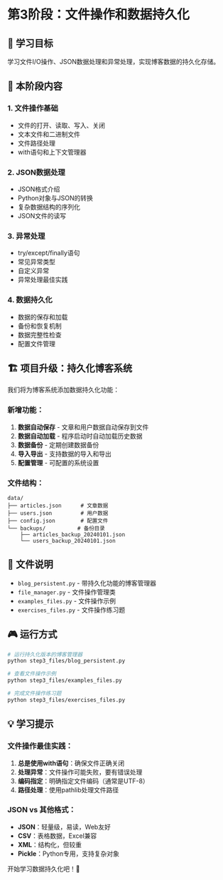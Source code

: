# 第3阶段：文件操作和数据持久化

## 🎯 学习目标
学习文件I/O操作、JSON数据处理和异常处理，实现博客数据的持久化存储。

## 📝 本阶段内容

### 1. 文件操作基础
- 文件的打开、读取、写入、关闭
- 文本文件和二进制文件
- 文件路径处理
- with语句和上下文管理器

### 2. JSON数据处理
- JSON格式介绍
- Python对象与JSON的转换
- 复杂数据结构的序列化
- JSON文件的读写

### 3. 异常处理
- try/except/finally语句
- 常见异常类型
- 自定义异常
- 异常处理最佳实践

### 4. 数据持久化
- 数据的保存和加载
- 备份和恢复机制
- 数据完整性检查
- 配置文件管理

## 🏗️ 项目升级：持久化博客系统

我们将为博客系统添加数据持久化功能：

### 新增功能：
1. **数据自动保存** - 文章和用户数据自动保存到文件
2. **数据自动加载** - 程序启动时自动加载历史数据
3. **数据备份** - 定期创建数据备份
4. **导入导出** - 支持数据的导入和导出
5. **配置管理** - 可配置的系统设置

### 文件结构：
```
data/
├── articles.json      # 文章数据
├── users.json         # 用户数据
├── config.json        # 配置文件
└── backups/          # 备份目录
    ├── articles_backup_20240101.json
    └── users_backup_20240101.json
```

## 📁 文件说明

- `blog_persistent.py` - 带持久化功能的博客管理器
- `file_manager.py` - 文件操作管理类
- `examples_files.py` - 文件操作示例
- `exercises_files.py` - 文件操作练习题

## 🎮 运行方式

```bash
# 运行持久化版本的博客管理器
python step3_files/blog_persistent.py

# 查看文件操作示例
python step3_files/examples_files.py

# 完成文件操作练习题
python step3_files/exercises_files.py
```

## 💡 学习提示

### 文件操作最佳实践：
1. **总是使用with语句**：确保文件正确关闭
2. **处理异常**：文件操作可能失败，要有错误处理
3. **编码指定**：明确指定文件编码（通常是UTF-8）
4. **路径处理**：使用pathlib处理文件路径

### JSON vs 其他格式：
- **JSON**：轻量级，易读，Web友好
- **CSV**：表格数据，Excel兼容
- **XML**：结构化，但较重
- **Pickle**：Python专用，支持复杂对象

开始学习数据持久化吧！💾

